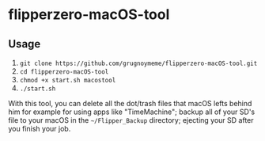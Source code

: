 # flipperzero-macOS-tool

## Usage   
1. `git clone https://github.com/grugnoymeme/flipperzero-macOS-tool.git`  
2. `cd flipperzero-macOS-tool`  
3. `chmod +x start.sh macostool`  
4. `./start.sh`  

With this tool, you can delete all the dot/trash files that macOS lefts behind him for example for using apps like "TimeMachine";
backup all of your SD's file to your macOS in the `~/Flipper_Backup` directory; ejecting your SD after you finish your job.
